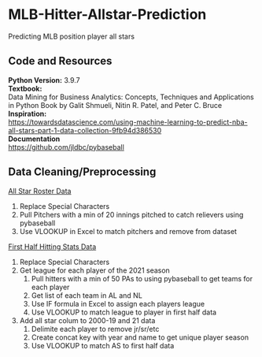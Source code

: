# MLB-Hitter-Allstar-Prediction
Predicting MLB position player all stars

## Code and Resources

**Python Version:** 3.9.7           
**Textbook:**           
Data Mining for Business Analytics: Concepts, Techniques and Applications in Python
Book by Galit Shmueli, Nitin R. Patel, and Peter C. Bruce           
**Inspiration:**            
https://towardsdatascience.com/using-machine-learning-to-predict-nba-all-stars-part-1-data-collection-9fb94d386530          
**Documentation**           
https://github.com/jldbc/pybaseball

## Data Cleaning/Preprocessing

<ins>All Star Roster Data</ins>
1. Replace Special Characters
2. Pull Pitchers with a min of 20 innings pitched to catch relievers using pybaseball
3. Use VLOOKUP in Excel to match pitchers and remove from dataset

<ins>First Half Hitting Stats Data</ins>
1. Replace Special Characters
2. Get league for each player of the 2021 season
    1. Pull hitters with a min of 50 PAs to using pybaseball to get teams for each player
    2. Get list of each team in AL and NL
    3. Use IF formula in Excel to assign each players league
    4. Use VLOOKUP to match league to player in first half data
3. Add all star colum to 2000-19 and 21 data
    1. Delimite each player to remove jr/sr/etc
    2. Create concat key with year and name to get unique player season
    3. Use VLOOKUP to match AS to first half data